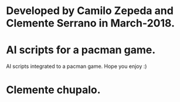 # Developed by Camilo Zepeda and Clemente Serrano in March-2018.

# AI scripts for a pacman game.

AI scripts integrated to a pacman game. Hope you enjoy :)





























# Clemente chupalo.

